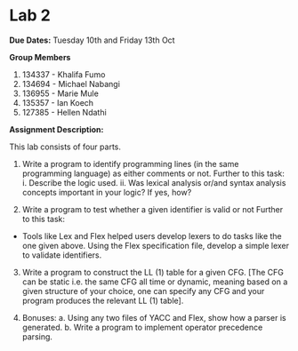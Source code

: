# Lab 2

**Due Dates:** Tuesday 10th and Friday 13th Oct

**Group Members**

1. 134337 - Khalifa Fumo
2. 134694 - Michael Nabangi
3. 136955 - Marie Mule
4. 135357 - Ian Koech
5. 127385 - Hellen Ndathi

**Assignment Description:**

This lab consists of four parts.

1. Write a program to identify programming lines (in the same programming language) as either comments or not.
   Further to this task:
   i. Describe the logic used.
   ii. Was lexical analysis or/and syntax analysis concepts important in your logic? If yes, how?

2. Write a program to test whether a given identifier is valid or not
   Further to this task:

- Tools like Lex and Flex helped users develop lexers to do tasks like the one given above. Using the Flex specification file, develop a simple lexer to validate identifiers.

3. Write a program to construct the LL (1) table for a given CFG. [The CFG can be static i.e. the same CFG all time or dynamic, meaning based on a given structure of your choice, one can specify any CFG and your program produces the relevant LL (1) table].

4. Bonuses:
   a. Using any two files of YACC and Flex, show how a parser is generated.
   b. Write a program to implement operator precedence parsing.
